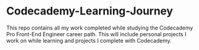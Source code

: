# Codecademy-Learning-Journey
This repo contains all my work completed while studying the Codecademy Pro Front-End Engineer career path.
This will include personal projects I work on while learning and projects I complete with Codecademy.
